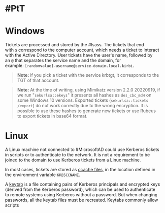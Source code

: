 # #PtT 
# Windows
Tickets are processed and stored by the #lsass. The tickets that end with `$` correspond to the computer account, which needs a ticket to interact with the Active Directory. User tickets have the user's name, followed by an `@` that separates the service name and the domain, for example: `[randomvalue]-username@service-domain.local.kirbi`.

>**Note:** If you pick a ticket with the service krbtgt, it corresponds to the TGT of that account.

>**Note:** At the time of writing, using Mimikatz version 2.2.0 20220919, if we run "`sekurlsa::ekeys`" it presents all hashes as `des_cbc_md4` on some Windows 10 versions. Exported tickets (`sekurlsa::tickets /export`) do not work correctly due to the wrong encryption. It is possible to use these hashes to generate new tickets or use Rubeus to export tickets in base64 format.
# Linux
A Linux machine not connected to #MicrosoftAD could use Kerberos tickets in scripts or to authenticate to the network. It is not a requirement to be joined to the domain to use Kerberos tickets from a Linux machine.

In most cases, tickets are stored as [ccache files](https://web.mit.edu/kerberos/krb5-1.12/doc/basic/ccache_def.html), in the location defined in the environment variable `KRB5CCNAME`.

A [keytab](https://kb.iu.edu/d/aumh) is a file containing pairs of Kerberos principals and encrypted keys (derived from the Kerberos password), which can be used to authenticate to remote systems using Kerberos without a password. But when changing passwords, all the keytab files must be recreated. Keytabs commonly allow scripts 